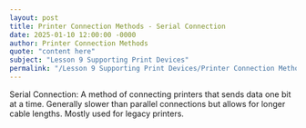 ```yaml
---
layout: post
title: Printer Connection Methods - Serial Connection
date: 2025-01-10 12:00:00 -0000
author: Printer Connection Methods
quote: "content here"
subject: "Lesson 9 Supporting Print Devices"
permalink: "/Lesson 9 Supporting Print Devices/Printer Connection Methods/Printer Connection Methods - Serial Connection"
---
```


Serial Connection: A method of connecting printers that sends data one bit at a time. Generally slower than parallel connections but allows for longer cable lengths. Mostly used for legacy printers.
